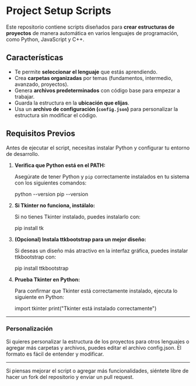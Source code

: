 # Project Setup Scripts

Este repositorio contiene scripts diseñados para **crear estructuras de proyectos** de manera automática en varios lenguajes de programación, como Python, JavaScript y C++. 

## Características

- Te permite **seleccionar el lenguaje** que estás aprendiendo.
- Crea **carpetas organizadas** por temas (fundamentos, intermedio, avanzado, proyectos).
- Genera **archivos predeterminados** con código base para empezar a trabajar.
- Guarda la estructura en la **ubicación que elijas**.
- Usa un **archivo de configuración (`config.json`)** para personalizar la estructura sin modificar el código.

## Requisitos Previos

Antes de ejecutar el script, necesitas instalar Python y configurar tu entorno de desarrollo.

1. **Verifica que Python está en el PATH:**

   Asegúrate de tener Python y `pip` correctamente instalados en tu sistema con los siguientes comandos:
 
   python --version
   pip --version

2. **Si Tkinter no funciona, instálalo:**

   Si no tienes Tkinter instalado, puedes instalarlo con:
 
    pip install tk

3. **(Opcional) Instala ttkbootstrap para un mejor diseño:**

   Si deseas un diseño más atractivo en la interfaz gráfica, puedes instalar ttkbootstrap con: 
 
   pip install ttkbootstrap


4. **Prueba Tkinter en Python:**

   Para confirmar que Tkinter está correctamente instalado, ejecuta lo siguiente en Python:
   
    import tkinter
    print("Tkinter está instalado correctamente")

--------------------------------------------------------------------------------
### Personalización
Si quieres personalizar la estructura de los proyectos para otros lenguajes o agregar más carpetas y archivos, puedes editar el archivo config.json. El formato es fácil de entender y modificar.

--------------------------------------------------------------------------------
Si piensas mejorar el script o agregar más funcionalidades, siéntete libre de hacer un fork del repositorio y enviar un pull request.



